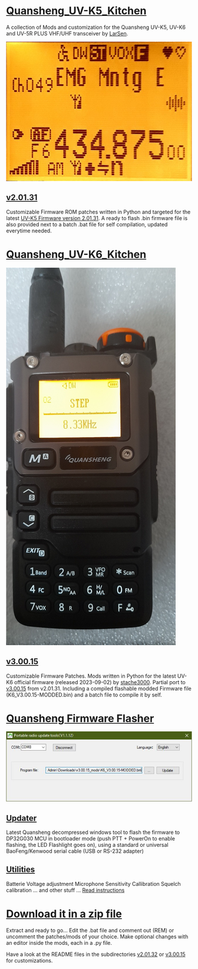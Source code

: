 # [Quansheng_UV-K5_Kitchen](https://github.com/RE3CON/UV-Kitchen/tree/main)
A collection of Mods and customization for the Quansheng UV-K5, UV-K6 and UV-5R PLUS VHF/UHF transceiver by [LarSen](https://github.com/Lar-Sen/Quansheng_UV-K5_Kitchen).

![Alt text](Images/screen_preview.jpg?raw=true "Main display preview after mod")

## [v2.01.31](https://github.com/RE3CON/UV-Kitchen/tree/main/v2.01.31_mods)
Customizable Firmware ROM patches written in Python and targeted for the latest [UV-K5 Firmware version 2.01.31](https://github.com/amnemonic/Quansheng_UV-K5_Firmware/tree/main/firmware).
A ready to flash .bin firmware file is also provided next to a batch .bat file for self compilation, updated everytime needed.

# [Quansheng_UV-K6_Kitchen](https://github.com/RE3CON/UV-Kitchen/tree/main/v3.00.15_mods)

![Alt text](Images/20231019_123253.jpg?raw=true "UV-K5(8), UV-K6 Menu")

## [v3.00.15](https://github.com/RE3CON/UV-Kitchen/tree/main/v3.00.15_mods)
Customizable Firmware Patches. Mods written in Python for the latest UV-K6 official firmware (released 2023-09-02) by [stache3000](https://github.com/stache3000). Partial port to [v3.00.15](https://github.com/amnemonic/Quansheng_UV-K5_Firmware/tree/e35148151593f4dbdf86c365ee2c8305871960d5) from v2.01.31.
Including a compiled flashable modded Firmware file (K6_V3.00.15-MODDED.bin) and a batch file to compile it by self.

# [Quansheng Firmware Flasher](https://github.com/RE3CON/UV-Kitchen/tree/main/Updater)

![Alt text](Images/FW-Updater.JPG?raw=true "Quansheng Firmware Updater")

## [Updater](https://github.com/RE3CON/UV-Kitchen/tree/main/Updater)
Latest Quansheng decompressed windows tool to flash the firmware to DP32G030 MCU in bootloader mode (push PTT + PowerOn to enable flashing, the LED Flashlight goes on), using a standard or universal BaoFeng/Kenwood serial cable (USB or RS-232 adapter)

## [Utilities](https://github.com/RE3CON/UV-Kitchen/tree/main/v2.01.31_mods/utils)
Batterie Voltage adjustment
Microphone Sensitivity Callibration
Squelch calibration
... and other stuff ...
[Read instructions](https://github.com/RE3CON/UV-Kitchen/blob/main/v2.01.31_mods/utils/readme.md)

# [Download it in a zip file](https://github.com/RE3CON/UV-Kitchen/archive/refs/heads/main.zip) 
Extract and ready to go...
Edit the .bat file and comment out (REM) or uncomment the patches/mods of your choice. Make optional changes with an editor inside the mods, each in a .py file. 

Have a look at the README files in the subdirectories [v2.01.32](https://github.com/RE3CON/UV-Kitchen/blob/main/v2.01.31_mods/readme.md) or [v3.00.15](https://github.com/RE3CON/UV-Kitchen/tree/main/v3.00.15_mods) for customizations.
